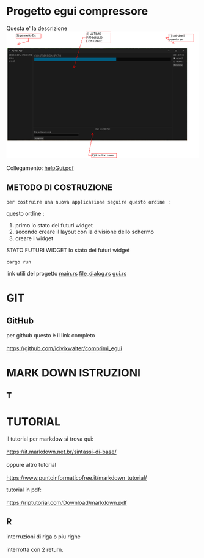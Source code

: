 # Progetto egui compressore
Questa e' la descrizione
![img.png](pdf/img.png)

Collegamento: 
[helpGui.pdf](pdf/HelpGUI.pdf)


## METODO DI COSTRUZIONE

    per costruire una nuova applicazione seguire questo ordine :
questo ordine : 
1) primo lo stato dei futuri widget
2) secondo creare il layout con la divisione dello schermo
3) creare i widget

STATO FUTURI WIDGET
    lo stato dei futuri widget 

```shell
cargo run
```

link utili del progetto
[main.rs](src/main.rs)
[file_dialog.rs](src/file_dialog.rs)
[gui.rs](src/gui.rs)


# GIT
## GitHub
per github questo è il link completo <br> <br>
https://github.com/icivixwalter/comprimi_egui



# MARK DOWN ISTRUZIONI

## T
# TUTORIAL
il tutorial per markdow si trova qui: <br><br>
https://it.markdown.net.br/sintassi-di-base/ <br><br>
oppure altro tutorial <br><br>
https://www.puntoinformaticofree.it/markdown_tutorial/  

tutorial in pdf: <br><br>
https://riptutorial.com/Download/markdown.pdf



## R
interruzioni di riga o piu righe <br> <br>
interrotta con 2 return.


